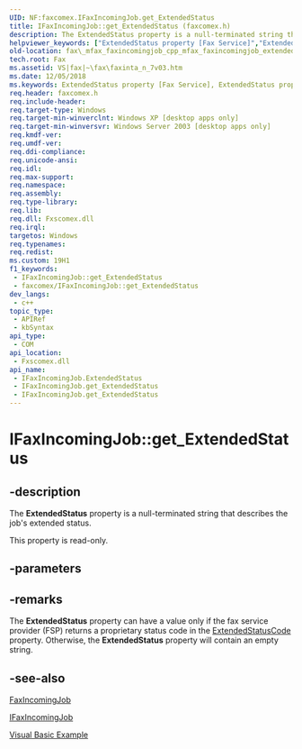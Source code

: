```yaml
---
UID: NF:faxcomex.IFaxIncomingJob.get_ExtendedStatus
title: IFaxIncomingJob::get_ExtendedStatus (faxcomex.h)
description: The ExtendedStatus property is a null-terminated string that describes the job's extended status. (IFaxIncomingJob.get_ExtendedStatus)
helpviewer_keywords: ["ExtendedStatus property [Fax Service]","ExtendedStatus property [Fax Service]","IFaxIncomingJob interface","IFaxIncomingJob interface [Fax Service]","ExtendedStatus property","IFaxIncomingJob.ExtendedStatus","IFaxIncomingJob.get_ExtendedStatus","IFaxIncomingJob::ExtendedStatus","IFaxIncomingJob::get_ExtendedStatus","_mfax_faxincomingjob.extendedstatus","fax._mfax_faxincomingjob_cpp_mfax_faxincomingjob_extendedstatus_cpp","fax._mfax_faxincomingjob_extendedstatus","faxcomex/IFaxIncomingJob::ExtendedStatus","faxcomex/IFaxIncomingJob::get_ExtendedStatus","get_ExtendedStatus"]
old-location: fax\_mfax_faxincomingjob_cpp_mfax_faxincomingjob_extendedstatus_cpp.htm
tech.root: Fax
ms.assetid: VS|fax|~\fax\faxinta_n_7v03.htm
ms.date: 12/05/2018
ms.keywords: ExtendedStatus property [Fax Service], ExtendedStatus property [Fax Service],IFaxIncomingJob interface, IFaxIncomingJob interface [Fax Service],ExtendedStatus property, IFaxIncomingJob.ExtendedStatus, IFaxIncomingJob.get_ExtendedStatus, IFaxIncomingJob::ExtendedStatus, IFaxIncomingJob::get_ExtendedStatus, _mfax_faxincomingjob.extendedstatus, fax._mfax_faxincomingjob_cpp_mfax_faxincomingjob_extendedstatus_cpp, fax._mfax_faxincomingjob_extendedstatus, faxcomex/IFaxIncomingJob::ExtendedStatus, faxcomex/IFaxIncomingJob::get_ExtendedStatus, get_ExtendedStatus
req.header: faxcomex.h
req.include-header: 
req.target-type: Windows
req.target-min-winverclnt: Windows XP [desktop apps only]
req.target-min-winversvr: Windows Server 2003 [desktop apps only]
req.kmdf-ver: 
req.umdf-ver: 
req.ddi-compliance: 
req.unicode-ansi: 
req.idl: 
req.max-support: 
req.namespace: 
req.assembly: 
req.type-library: 
req.lib: 
req.dll: Fxscomex.dll
req.irql: 
targetos: Windows
req.typenames: 
req.redist: 
ms.custom: 19H1
f1_keywords:
 - IFaxIncomingJob::get_ExtendedStatus
 - faxcomex/IFaxIncomingJob::get_ExtendedStatus
dev_langs:
 - c++
topic_type:
 - APIRef
 - kbSyntax
api_type:
 - COM
api_location:
 - Fxscomex.dll
api_name:
 - IFaxIncomingJob.ExtendedStatus
 - IFaxIncomingJob.get_ExtendedStatus
 - IFaxIncomingJob.get_ExtendedStatus
---
```


# IFaxIncomingJob::get_ExtendedStatus


## -description

The <b>ExtendedStatus</b> property is a null-terminated string that describes the job's extended status.

This property is read-only.

## -parameters

## -remarks

The <b>ExtendedStatus</b> property can have a value only if the fax service provider (FSP) returns a proprietary status code in the <a href="/previous-versions/windows/desktop/fax/-mfax-faxincomingjob-extendedstatuscode">ExtendedStatusCode</a> property. Otherwise, the <b>ExtendedStatus</b> property will contain an empty string.

## -see-also

<a href="/previous-versions/windows/desktop/fax/-mfax-faxincomingjob">FaxIncomingJob</a>



<a href="/previous-versions/windows/desktop/api/faxcomex/nn-faxcomex-ifaxincomingjob">IFaxIncomingJob</a>



<a href="/previous-versions/windows/desktop/fax/-mfax-managing-the-incoming-queue">Visual Basic Example</a>
